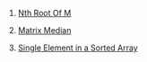 1) [Nth Root Of M](https://www.codingninjas.com/codestudio/problems/1062679?topList=striver-sde-sheet-problems&utm_source=striver&utm_medium=website&leftPanelTab=0)

2) [Matrix Median](https://www.codingninjas.com/codestudio/problems/873378?topList=striver-sde-sheet-problems&utm_source=striver&utm_medium=website&leftPanelTab=0)
3) [Single Element in a Sorted Array](https://leetcode.com/problems/single-element-in-a-sorted-array/)

